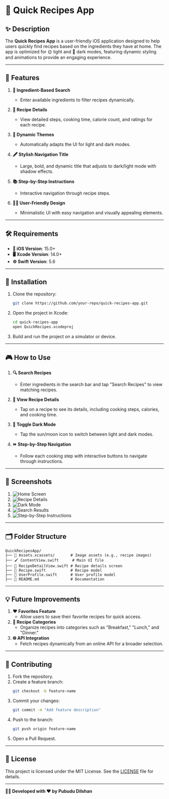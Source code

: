 
# 🍳 Quick Recipes App

## ✨ Description
The **Quick Recipes App** is a user-friendly iOS application designed to help users quickly find recipes based on the ingredients they have at home. The app is optimized for 🌞 light and 🌙 dark modes, featuring dynamic styling and animations to provide an engaging experience.

---

## 🌟 Features
1. **🍴 Ingredient-Based Search**
   - Enter available ingredients to filter recipes dynamically.

2. **📜 Recipe Details**
   - View detailed steps, cooking time, calorie count, and ratings for each recipe.

3. **🎨 Dynamic Themes**
   - Automatically adapts the UI for light and dark modes.

4. **🖋️ Stylish Navigation Title**
   - Large, bold, and dynamic title that adjusts to dark/light mode with shadow effects.

5. **📚 Step-by-Step Instructions**
   - Interactive navigation through recipe steps.

6. **👩‍🍳 User-Friendly Design**
   - Minimalistic UI with easy navigation and visually appealing elements.

---

## 🛠️ Requirements
- **📱 iOS Version**: 15.0+
- **🖥️ Xcode Version**: 14.0+
- **⚙️ Swift Version**: 5.6

---

## 🚀 Installation
1. Clone the repository:
   ```bash
   git clone https://github.com/your-repo/quick-recipes-app.git
   ```
2. Open the project in Xcode:
   ```bash
   cd quick-recipes-app
   open QuickRecipes.xcodeproj
   ```
3. Build and run the project on a simulator or device.

---

## 🎮 How to Use
1. **🔍 Search Recipes**
   - Enter ingredients in the search bar and tap "Search Recipes" to view matching recipes.

2. **📖 View Recipe Details**
   - Tap on a recipe to see its details, including cooking steps, calories, and cooking time.

3. **🌙 Toggle Dark Mode**
   - Tap the sun/moon icon to switch between light and dark modes.

4. **⏩ Step-by-Step Navigation**
   - Follow each cooking step with interactive buttons to navigate through instructions.

---

## 📸 Screenshots
1. ![Home Screen](https://raw.githubusercontent.com/iOSDila/quick-recipes-app/main/images/home-screen.png)
2. ![Recipe Details](https://raw.githubusercontent.com/iOSDila/quick-recipes-app/main/images/recipe-details.png)
3. ![Dark Mode](https://raw.githubusercontent.com/iOSDila/quick-recipes-app/main/images/dark-mode.png)
4. ![Search Results](https://raw.githubusercontent.com/iOSDila/quick-recipes-app/main/images/search-results.png)
5. ![Step-by-Step Instructions](https://raw.githubusercontent.com/iOSDila/quick-recipes-app/main/images/step-by-step.png)



---

## 🗂️ Folder Structure
```
QuickRecipesApp/
├── 🍎 Assets.xcassets/       # Image assets (e.g., recipe images)
├── 🖌️ ContentView.swift      # Main UI file
├── 📖 RecipeDetailView.swift # Recipe details screen
├── 🍴 Recipe.swift           # Recipe model
├── 👤 UserProfile.swift      # User profile model
├── 📄 README.md              # Documentation
```

---

## 💡 Future Improvements
1. **❤️ Favorites Feature**
   - Allow users to save their favorite recipes for quick access.
2. **📂 Recipe Categories**
   - Organize recipes into categories such as "Breakfast," "Lunch," and "Dinner."
3. **🌐 API Integration**
   - Fetch recipes dynamically from an online API for a broader selection.

---

## 🤝 Contributing
1. Fork the repository.
2. Create a feature branch:
   ```bash
   git checkout -b feature-name
   ```
3. Commit your changes:
   ```bash
   git commit -m "Add feature description"
   ```
4. Push to the branch:
   ```bash
   git push origin feature-name
   ```
5. Open a Pull Request.

---

## 📜 License
This project is licensed under the MIT License. See the [LICENSE](Apptora) file for details.

---

**👨‍💻 Developed with ❤️ by Pubudu Dilshan**
